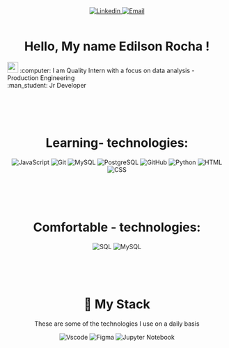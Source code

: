 <div align="center">

 <a href="https://www.linkedin.com/in/edilson-rocha-8025351bb/">
 <img src="https://img.shields.io/badge/-LinkedIn-blue?style=for-the-badge&logo=Linkedin&logoColor=white" alt="Linkedin" title="Linkedin" >
 </a> 

 <a href="mailto:eacorocha@gmail.com">
 <img src="https://img.shields.io/badge/-Email-EA4335?style=for-the-badge&logo=Gmail&logoColor=white" alt="Email" title="Email" >
 </a> 
<br />
<br />
</div>

<h1 align="center">Hello, My name Edilson Rocha ! </h1>
<img src="./.github/Hi.gif" width="25">
:computer: I am Quality Intern with a focus on data analysis - Production Engineering<br/>
:man_student: Jr Developer <br/>
<h1 align="center"> <br/><br/> Learning- technologies:</h1>
<p align="center">
  <img src="https://img.shields.io/badge/JavaScript-000000?style=for-the-badge&logo=javascript&logoColor=4479A1" alt="JavaScript" title="JavaScript">
  <img src="https://img.shields.io/badge/Git-000000?style=for-the-badge&logo=git&logoColor=4479A1" alt="Git" title="Git">
  <img src="https://img.shields.io/badge/MySQL-000000?style=for-the-badge&logo=mysql" alt="MySQL" title="MySQL">
  <img src="https://img.shields.io/badge/PostgreSQL-000000?style=for-the-badge&logo=postgresql" alt="PostgreSQL" title="PostgreSQL">
  <img src="https://img.shields.io/badge/GitHub-000000?style=for-the-badge&logo=github" alt="GitHub" title="GitHub">
  <img src="https://img.shields.io/badge/Python-000000?style=for-the-badge&logo=python" alt="Python" title="Python">
  <img src="https://img.shields.io/badge/HTML-000000?style=for-the-badge&logo=html" alt="HTML" title="HTML">
  <img src="https://img.shields.io/badge/CSS-000000?style=for-the-badge&logo=css" alt="CSS" title="CSS">
 </p>
<h1 align="center"> <br/><br/>Comfortable - technologies:</h1>
<p align="center">
 
 <img src="https://img.shields.io/badge/SQL-000000?style=for-the-badge&logo=sql" alt="SQL" title="SQL">
 <img src="https://img.shields.io/badge/MySQL-000000?style=for-the-badge&logo=mysql" alt="MySQL" title="MySQL">

 </p>
<h1 align="center"> <br/><br/>🔮 My Stack</h1>
<p align="center">
These are some of the technologies I use on a daily basis  <div align="center">
 <img src="https://img.shields.io/badge/Visual_Studio_Code-0078D4?style=for-the-badge&logo=visual%20studio%20code&logoColor=white" alt="Vscode" title="Visual Studio Code">
 <img src="https://img.shields.io/badge/Figma-F24E1E?style=for-the-badge&logo=figma&logoColor=white" alt="Figma" title="Figma Desktop">
 <img src="https://img.shields.io/badge/jupyter-%23FA0F00.svg?style=for-the-badge&logo=jupyter&logoColor=white" alt="Jupyter Notebook" title="Jupyter Notebook">
  </div>
  </p>


<!---- <img src="https://github-readme-stats.vercel.app/api/top-langs/?username={Rxz1}&theme=blue-green">
